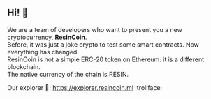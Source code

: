 ## Hi! 👋

We are a team of developers who want to present you a new cryptocurrency, <b>ResinCoin</b>. <br>
Before, it was just a joke crypto to test some smart contracts. Now everything has changed. <br>
ResinCoin is not a simple ERC-20 token on Ethereum: it is a different blockchain.<br>
The native currency of the chain is RESIN.

Our explorer :eyes:: https://explorer.resincoin.ml :trollface: 
